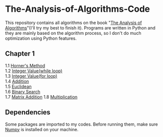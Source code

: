 The-Analysis-of-Algorithms-Code
===============================

This repository contains all algorithms on the book "[The Analysis of Algorithms](http://book.douban.com/subject/11743170/)"(I'll try my best to finish it). Programs are written in Python and they are mainly based on the algorithm process, so I don't do much optimization using Python features. 

Chapter 1
---------
1.1 [Horner's Method](https://github.com/OldPanda/The-Analysis-of-Algorithms-Code/blob/master/Chapter_1/1.1.py)    
1.2 [Integer Value(while loop)](https://github.com/OldPanda/The-Analysis-of-Algorithms-Code/blob/master/Chapter_1/1.2.py)    
1.3 [Integer Value(for loop)](https://github.com/OldPanda/The-Analysis-of-Algorithms-Code/blob/master/Chapter_1/1.3.py)    
1.4 [Addition](https://github.com/OldPanda/The-Analysis-of-Algorithms-Code/blob/master/Chapter_1/1.4.py)    
1.5 [Euclidean](https://github.com/OldPanda/The-Analysis-of-Algorithms-Code/blob/master/Chapter_1/1.5.py)    
1.6 [Binary Search](https://github.com/OldPanda/The-Analysis-of-Algorithms-Code/blob/master/Chapter_1/1.6.py)     
1.7 [Matrix Addition](https://github.com/OldPanda/The-Analysis-of-Algorithms-Code/blob/master/Chapter_1/1.7.py)
1.8 [Multiplication](https://github.com/OldPanda/The-Analysis-of-Algorithms-Code/blob/master/Chapter_1/1.8.py)


Dependencies
------------
Some packages are imported to my codes. Before running them, make sure [Numpy](http://www.numpy.org/) is installed on your machine. 
